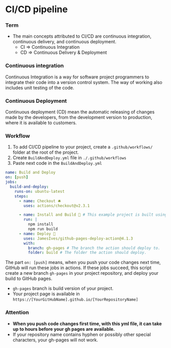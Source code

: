 <h1>CI/CD pipeline</h1>

<h3>Term</h3>

* The main concepts attributed to CI/CD are continuous integration, continuous delivery, and continuous deployment.
    * CI => Continuous Integration
    * CD => Continuous Delivery & Deployment


<h3>Continuous integration</h3>
Continuous Integration is a way for software project programmers to integrate their code into a version control system. The way of working also includes unit testing of the code.

<h3>Continuous Deployment</h3>
Continuous deployment (CD) mean the automatic releasing of changes made by the developers, from the development version to production, where it is available to customers.

<h3>Workflow</h3>

1. To add CI/CD pipeline to your project, create a ```.github/workflows/``` folder at the root of the project.
2. Create ```BuildAndDeploy.yml``` file in ```./.github/workflows```
3. Paste next code in the ```BuildAndDeploy.yml```

```yml
name: Build and Deploy
on: [push]
jobs:
  build-and-deploy:
    runs-on: ubuntu-latest
    steps:
      - name: Checkout 🛎️
        uses: actions/checkout@v2.3.1

      - name: Install and Build 🔧 # This example project is built using npm and outputs the result to the 'build' folder. Replace with the commands required to build your project, or remove this step entirely if your site is pre-built.
        run: |
          npm install
          npm run build
      - name: Deploy 🚀
        uses: JamesIves/github-pages-deploy-action@4.1.3
        with:
          branch: gh-pages # The branch the action should deploy to.
          folder: build # The folder the action should deploy.
```

The part ```on: [push]``` means, when you push your code changes next time, GitHub will run these jobs in actions. If these jobs succeed, this script create a new branch ```gh-pages``` in your project repository, and deploy your build to GitHub pages. 
* ```gh-pages``` branch is build version of your project.
* Your project page is available in ```https://[YourGitHubName].github.io/[YourRepositoryName]```

<h3>Attention</h3>

* <b>When you push code changes first time, with this yml file, it can take up to hours before your gh pages are available.</b>
* If your repository name contains hyphen or possibly other special characters, your gh-pages will not work.
